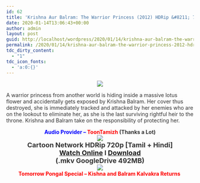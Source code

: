 ```yaml
---
id: 62
title: 'Krishna Aur Balram: The Warrior Princess (2012) HDRip &#8211; 720p &#8211; Dual Aud [Tamil + Hindi] &#8211; x264 &#8211; 500MB'
date: 2020-01-14T13:06:43+00:00
author: admin
layout: post
guid: http://localhost/wordpress/2020/01/14/krishna-aur-balram-the-warrior-princess-2012-hdrip-720p-dual-aud-tamil-hindi-x264-500mb/
permalink: /2020/01/14/krishna-aur-balram-the-warrior-princess-2012-hdrip-720p-dual-aud-tamil-hindi-x264-500mb/
tdc_dirty_content:
  - "1"
tdc_icon_fonts:
  - 'a:0:{}'
---
```

<div dir="ltr" style="text-align: left;" trbidi="on">
  <div class="separator" style="clear: both; text-align: center;">
    <a href="https://1.bp.blogspot.com/-XqtxYZheYSU/Xh26BnFvPzI/AAAAAAAAA5A/FR9USyLs594M4OR7xvsyLs3QNdb-R7rbACLcBGAsYHQ/s1600/9681d340-872f-4b48-8578-2316b4e8c861-5fe5263b-73d5-40ce-80e5-a15a6ba2f15d_RGB_SD._RI_VUBvuNFASdydW4AlD7wlbSD9cqxEHxgh_TTW_.jpg" imageanchor="1" style="margin-left: 1em; margin-right: 1em;"><img border="0" data-original-height="1430" data-original-width="1600" src="https://1.bp.blogspot.com/-XqtxYZheYSU/Xh26BnFvPzI/AAAAAAAAA5A/FR9USyLs594M4OR7xvsyLs3QNdb-R7rbACLcBGAsYHQ/s1600/9681d340-872f-4b48-8578-2316b4e8c861-5fe5263b-73d5-40ce-80e5-a15a6ba2f15d_RGB_SD._RI_VUBvuNFASdydW4AlD7wlbSD9cqxEHxgh_TTW_.jpg" /></a>
  </div>
  
  <p>
    <span style="background-color: #fbfbfb; color: #333333; font-family: "verdana" , "arial" , sans-serif; font-size: 13px;">A warrior princess from another world is hiding inside a massive lotus flower and accidentally gets exposed by Krishna Balram. Her cover thus destroyed, she is immediately tracked and attacked by her enemies who are on the lookout to eliminate her, as she is the last surviving rightful heir to the throne. Krishna and Balram take on the responsibility of protecting her.</span>
  </p>
  
  <div style="text-align: center;">
    <span style="background-color: #fbfbfb;"><b><span style="font-family: "arial" , "helvetica" , sans-serif;"><span style="color: blue;">Audio Provider &#8211;&nbsp;</span><span style="color: red;">ToonTamizh&nbsp;</span><span style="color: #333333;">(Thanks a Lot)</span></span></b></span>
  </div>
  
  <div class="separator" style="clear: both; text-align: center;">
    <a href="https://1.bp.blogspot.com/-fai1ZuUwnbA/XIjy2aT4irI/AAAAAAAAANw/WFW0YRK47_8GLAt3pPBSzBk0GJA6Mk5fgCPcBGAYYCw/s1600/torrborder.gif" imageanchor="1" style="margin-left: 1em; margin-right: 1em;"><img border="0" data-original-height="3" data-original-width="500" src="https://1.bp.blogspot.com/-fai1ZuUwnbA/XIjy2aT4irI/AAAAAAAAANw/WFW0YRK47_8GLAt3pPBSzBk0GJA6Mk5fgCPcBGAYYCw/s1600/torrborder.gif" /></a>
  </div>
  
  <div style="text-align: center;">
    <span style="background-color: #fbfbfb;"><b><span style="font-family: "arial" , "helvetica" , sans-serif;"><span style="color: #333333; font-size: large;">Cartoon Network HDRip 720p [Tamil + Hindi]</span></span></b></span>
  </div>
  
  <div style="text-align: center;">
    <span style="background-color: #fbfbfb;"><b><span style="font-family: "arial" , "helvetica" , sans-serif;"><span style="color: #333333; font-size: large;"><a href="https://drive.google.com/file/d/1UTXDDYIJUGMa-ZEOBJtcf4yi5U4iNSj8/view">Watch Online</a>&nbsp;I&nbsp;<a href="https://drive.google.com/uc?id=1UTXDDYIJUGMa-ZEOBJtcf4yi5U4iNSj8&#038;export=download">Download</a></span></span></b></span>
  </div>
  
  <div style="text-align: center;">
    <span style="background-color: #fbfbfb;"><b><span style="font-family: "arial" , "helvetica" , sans-serif;"><span style="color: #333333; font-size: large;">(.mkv GoogleDrive 492MB)</span></span></b></span>
  </div>
  
  <div style="text-align: center;">
    <a href="https://1.bp.blogspot.com/-fai1ZuUwnbA/XIjy2aT4irI/AAAAAAAAANw/WFW0YRK47_8GLAt3pPBSzBk0GJA6Mk5fgCPcBGAYYCw/s1600/torrborder.gif" imageanchor="1" style="margin-left: 1em; margin-right: 1em;"><img border="0" data-original-height="3" data-original-width="500" src="https://1.bp.blogspot.com/-fai1ZuUwnbA/XIjy2aT4irI/AAAAAAAAANw/WFW0YRK47_8GLAt3pPBSzBk0GJA6Mk5fgCPcBGAYYCw/s1600/torrborder.gif" /></a>
  </div>
  
  <div style="text-align: center;">
    <span style="color: red; font-family: "arial" , "helvetica" , sans-serif;"><b>Tomorrow Pongal Special &#8211; Kishna and Balram Kalvakra Returns&nbsp;</b></span>
  </div>
</div>